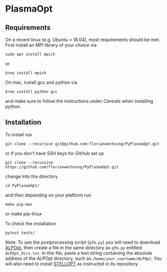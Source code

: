 # PlasmaOpt

## Requirements

On a recent linux (e.g. Ubuntu > 18.04), most requirements should be met.
First install an MPI library of your choice via
    
    sudo apt install mpich

or
    
    brew install mpich

On mac, install gcc and python via

    brew install python gcc

and make sure to follow the instructions under _Caveats_ when installing python.

## Installation

To install run

    git clone --recursive git@github.com:florianwechsung/PyPlasmaOpt.git

or if you don't have SSH keys for GitHub set up

    git clone --recursive https://github.com/florianwechsung/PyPlasmaOpt.git

change into the directory

    cd PyPlasmaOpt/

and then depending on your platform run 

    make pip-mac
or 
    make pip-linux

To check the installation

    pytest tests/

Note: To use the postprocessing script (`qfm.py`) you will need to download [ALPOpt](https://github.com/ejpaul/ALPOpt), then create a file in the same directory as `qfm.py` entitled `ALPOpt_dirs.txt`. In this file, paste a text string containing the absolute address of the ALPOpt directory, such as `/home/your_username/ALPOpt`. You will also need to install [STELLOPT](https://github.com/PrincetonUniversity/STELLOPT) as instructed in its repository.
